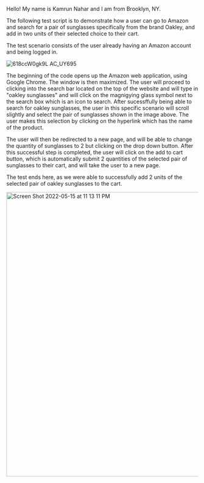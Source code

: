 Hello! My name is Kamrun Nahar and I am from Brooklyn, NY.

The following test script is to demonstrate how a user can go to Amazon and search for a pair of sunglasses specifically from the brand Oakley, and add in two units of their selected choice to their cart.

The test scenario consists of the user already having an Amazon account and being logged in.

![618ccW0gk9L _AC_UY695_](https://user-images.githubusercontent.com/105617885/168512697-627a2e40-39c1-47f3-b900-aced2b701a39.jpg)

The beginning of the code opens up the Amazon web application, using Google Chrome. The window is then maximized. The user will proceed to clicking into the search bar located on the top of the website and will type in "oakley sunglasses" and will click on the magnigying glass symbol next to the search box which is an icon to search. After sucessffully being able to search for oakley sunglasses, the user in this specific scenario will scroll slightly and select the pair of sunglasses shown in the image above. The user makes this selection by clicking on the hyperlink which has the name of the product.

The user will then be redirected to a new page, and will be able to change the quantity of sunglasses to 2 but clicking on the drop down button. After this successful step is completed, the user will click on the add to cart button, which is automatically submit 2 quantities of the selected pair of sunglasses to their cart, and will take the user to a new page.

The test ends here, as we were able to successfully add 2 units of the selected pair of oakley sunglasses to the cart.

<img width="745" alt="Screen Shot 2022-05-15 at 11 13 11 PM" src="https://user-images.githubusercontent.com/105617885/168514123-8c30c81a-dad6-4ad3-97ad-f5656cfdf8fb.png">

